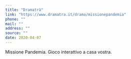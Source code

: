 ```yaml
---
title: "Dramatrà"
link: "https://www.dramatra.it/drama/missionepandemia"
phone: ""
mail: ""
address: ""
source: ""
date: 2020-04-07
---
```


Missione Pandemia. Gioco interattivo a casa vostra.
